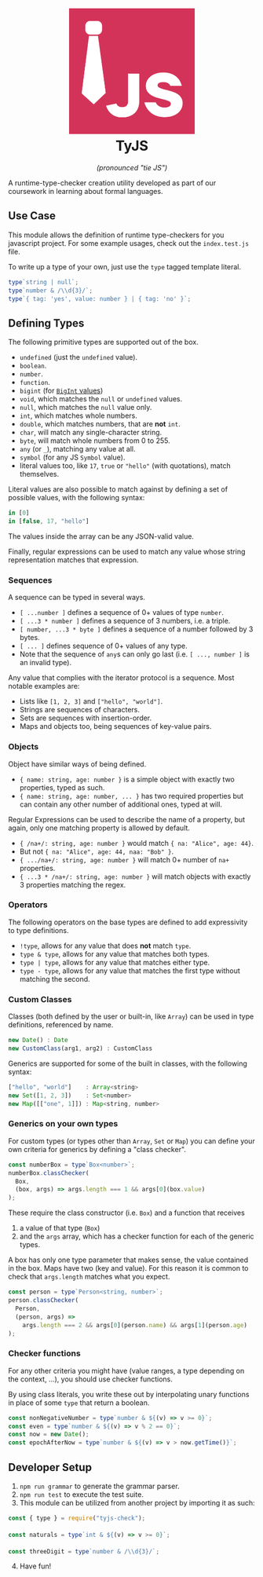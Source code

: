 <h1 align="center">
  <img src="https://raw.githubusercontent.com/lucasloisp/tyjs/main/icons/tyjs.png" alt="TyJS" width="256" height="256"/><br>
  TyJS
  <!-- tyjs color: #d43359 -->
  <!-- ts color: #3178c6 -->
  <!-- js color: #f7df1e -->
</h1>

<p align="center"><em>(pronounced "tie JS")</em></p>

A runtime-type-checker creation utility developed as part of our coursework in
learning about formal languages.

## Use Case

This module allows the definition of runtime type-checkers for you javascript
project.
For some example usages, check out the `index.test.js` file.

To write up a type of your own, just use the `type` tagged template literal.

```js
type`string | null`;
type`number & /\\d{3}/`;
type`{ tag: 'yes', value: number } | { tag: 'no' }`;
```

## Defining Types

The following primitive types are supported out of the box.

- `undefined` (just the `undefined` value).
- `boolean`.
- `number`.
- `function`.
- `bigint` (for [`BigInt` values](https://developer.mozilla.org/en-US/docs/Web/JavaScript/Reference/Global_Objects/BigInt))
- `void`, which matches the `null` or `undefined` values.
- `null`, which matches the `null` value only.
- `int`, which matches whole numbers.
- `double`, which matches numbers, that are **not** `int`.
- `char`, will match any single-character string.
- `byte`, will match whole numbers from 0 to 255.
- `any` (or `_`), matching any value at all.
- `symbol` (for any JS `Symbol` value).
- literal values too, like `17`, `true` or `"hello"` (with quotations), match
  themselves.

Literal values are also possible to match against by defining a set of possible
values, with the following syntax:

```js
in [0]
in [false, 17, "hello"]
```

The values inside the array can be any JSON-valid value.

Finally, regular expressions can be used to match any value whose string
representation matches that expression.

### Sequences

A sequence can be typed in several ways.

- `[ ...number ]` defines a sequence of 0+ values of type `number`.
- `[ ...3 * number ]` defines a sequence of 3 numbers, i.e. a triple.
- `[ number, ...3 * byte ]` defines a sequence of a number followed by 3 bytes.
- `[ ... ]` defines sequence of 0+ values of any type.
- Note that the sequence of `any`s can only go last (i.e. `[ ..., number ]` is
  an invalid type).

Any value that complies with the iterator protocol is a sequence.
Most notable examples are:

- Lists like `[1, 2, 3]` and `["hello", "world"]`.
- Strings are sequences of characters.
- Sets are sequences with insertion-order.
- Maps and objects too, being sequences of key-value pairs.

### Objects

Object have similar ways of being defined.

- `{ name: string, age: number }` is a simple object with exactly two
  properties, typed as such.
- `{ name: string, age: number, ... }` has two required properties but can
  contain any other number of additional ones, typed at will.

Regular Expressions can be used to describe the name of a property, but again,
only one matching property is allowed by default.

- `{ /na+/: string, age: number }` would match `{ na: "Alice", age: 44}`.
- But not `{ na: "Alice", age: 44, naa: "Bob" }`.
- `{ .../na+/: string, age: number }` will match 0+ number of `na+` properties.
- `{ ...3 * /na+/: string, age: number }` will match objects with exactly 3
  properties matching the regex.

### Operators

The following operators on the base types are defined to add expressivity to
type definitions.

- `!type`, allows for any value that does **not** match `type`.
- `type & type`, allows for any value that matches both types.
- `type | type`, allows for any value that matches either type.
- `type - type`, allows for any value that matches the first type
  without matching the second.

### Custom Classes

Classes (both defined by the user or built-in, like `Array`) can be used in type
definitions, referenced by name.

```js
new Date() : Date
new CustomClass(arg1, arg2) : CustomClass
```

Generics are supported for some of the built in classes, with the following
syntax:

```js
["hello", "world"]    : Array<string>
new Set([1, 2, 3])    : Set<number>
new Map([["one", 1]]) : Map<string, number>
```

### Generics on your own types

For custom types (or types other than `Array`, `Set` or `Map`) you can define
your own criteria for generics by defining a "class checker".

```js
const numberBox = type`Box<number>`;
numberBox.classChecker(
  Box,
  (box, args) => args.length === 1 && args[0](box.value)
);
```

These require the class constructor (i.e. `Box`) and a function that receives

1. a value of that type (`Box`)
2. and the `args` array, which has a checker function for each of the generic
   types.

A box has only one type parameter that makes sense, the value contained in the
box.
Maps have two (key and value).
For this reason it is common to check that `args.length` matches what you
expect.

```js
const person = type`Person<string, number>`;
person.classChecker(
  Person,
  (person, args) =>
    args.length === 2 && args[0](person.name) && args[1](person.age)
);
```

### Checker functions

For any other criteria you might have (value ranges, a type depending on the
context, ...), you should use checker functions.

By using class literals, you write these out by interpolating unary functions in
place of some `type` that return a boolean.

```js
const nonNegativeNumber = type`number & ${(v) => v >= 0}`;
const even = type`number & ${(v) => v % 2 == 0}`;
const now = new Date();
const epochAfterNow = type`number & ${(v) => v > now.getTime()}`;
```

## Developer Setup

1. `npm run grammar` to generate the grammar parser.
2. `npm run test` to execute the test suite.
3. This module can be utilized from another project by importing it as such:

```js
const { type } = require("tyjs-check");

const naturals = type`int & ${(v) => v >= 0}`;

const threeDigit = type`number & /\\d{3}/`;
```

4. Have fun!
